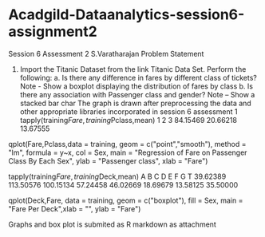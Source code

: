 # Acadgild-Dataanalytics-session6-assignment2

Session 6 Assessment 2
      S.Varatharajan
Problem Statement 
1. Import the Titanic Dataset from the link Titanic Data Set. 
Perform the following: a. Is there any difference in fares by different class of tickets?  
Note - Show a boxplot displaying the distribution of fares by class b. Is there any association with Passenger class and gender? 
Note – Show a stacked bar char
The graph is drawn after preprocessing the data and other appropriate libraries incorporated in session 6 assessment 1
tapply(training$Fare,training$Pclass,mean)
       1        2        3 
84.15469 20.66218 13.67555 

qplot(Fare,Pclass,data = training, geom = c("point","smooth"), method = "lm", formula = y~x, col = Sex, main = "Regression of Fare on Passenger Class By Each Sex", ylab = "Passenger class", xlab = "Fare")

 
tapply(training$Fare,training$Deck,mean)
        A         B         C         D         E         F         G         T 
 39.62389 113.50576 100.15134  57.24458  46.02669  18.69679  13.58125  35.50000 

> 


qplot(Deck,Fare, data = training, geom = c("boxplot"), fill = Sex, main = "Fare Per Deck",xlab = "", ylab = "Fare")



Graphs and box plot is submited as R markdown as attachment
